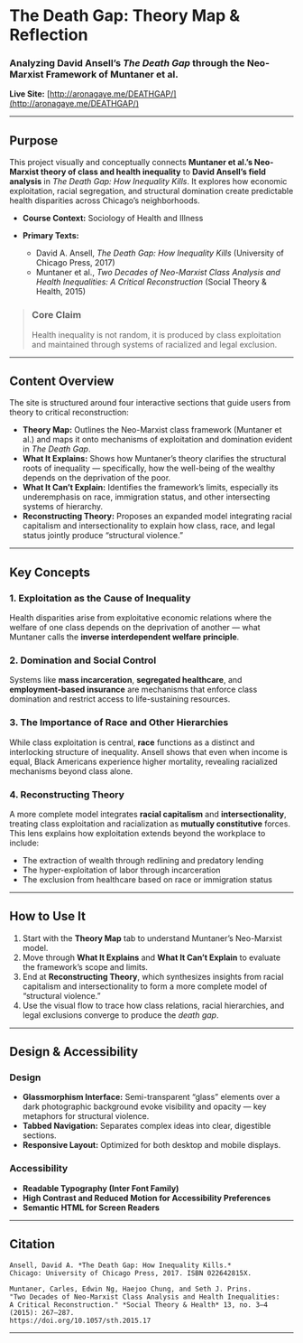 # The Death Gap: Theory Map & Reflection

### Analyzing David Ansell’s *The Death Gap* through the Neo-Marxist Framework of Muntaner et al.

**Live Site:** [http://aronagaye.me/DEATHGAP/](http://aronagaye.me/DEATHGAP/)

---

## Purpose

This project visually and conceptually connects **Muntaner et al.’s Neo-Marxist theory of class and health inequality** to **David Ansell’s field analysis** in *The Death Gap: How Inequality Kills*. It explores how economic exploitation, racial segregation, and structural domination create predictable health disparities across Chicago’s neighborhoods.

* **Course Context:** Sociology of Health and Illness
* **Primary Texts:**

  * David A. Ansell, *The Death Gap: How Inequality Kills* (University of Chicago Press, 2017)
  * Muntaner et al., *Two Decades of Neo-Marxist Class Analysis and Health Inequalities: A Critical Reconstruction* (Social Theory & Health, 2015)

> ### Core Claim
>
> Health inequality is not random, it is produced by class exploitation and maintained through systems of racialized and legal exclusion.

---

## Content Overview

The site is structured around four interactive sections that guide users from theory to critical reconstruction:

* **Theory Map:** Outlines the Neo-Marxist class framework (Muntaner et al.) and maps it onto mechanisms of exploitation and domination evident in *The Death Gap*.
* **What It Explains:** Shows how Muntaner’s theory clarifies the structural roots of inequality — specifically, how the well-being of the wealthy depends on the deprivation of the poor.
* **What It Can’t Explain:** Identifies the framework’s limits, especially its underemphasis on race, immigration status, and other intersecting systems of hierarchy.
* **Reconstructing Theory:** Proposes an expanded model integrating racial capitalism and intersectionality to explain how class, race, and legal status jointly produce “structural violence.”

---

## Key Concepts

### 1. Exploitation as the Cause of Inequality

Health disparities arise from exploitative economic relations where the welfare of one class depends on the deprivation of another — what Muntaner calls the **inverse interdependent welfare principle**.

### 2. Domination and Social Control

Systems like **mass incarceration**, **segregated healthcare**, and **employment-based insurance** are mechanisms that enforce class domination and restrict access to life-sustaining resources.

### 3. The Importance of Race and Other Hierarchies

While class exploitation is central, **race** functions as a distinct and interlocking structure of inequality. Ansell shows that even when income is equal, Black Americans experience higher mortality, revealing racialized mechanisms beyond class alone.

### 4. Reconstructing Theory

A more complete model integrates **racial capitalism** and **intersectionality**, treating class exploitation and racialization as **mutually constitutive** forces. This lens explains how exploitation extends beyond the workplace to include:

* The extraction of wealth through redlining and predatory lending
* The hyper-exploitation of labor through incarceration
* The exclusion from healthcare based on race or immigration status

---

## How to Use It

1. Start with the **Theory Map** tab to understand Muntaner’s Neo-Marxist model.
2. Move through **What It Explains** and **What It Can’t Explain** to evaluate the framework’s scope and limits.
3. End at **Reconstructing Theory**, which synthesizes insights from racial capitalism and intersectionality to form a more complete model of “structural violence.”
4. Use the visual flow to trace how class relations, racial hierarchies, and legal exclusions converge to produce the *death gap*.

---

## Design & Accessibility

### Design

* **Glassmorphism Interface:** Semi-transparent “glass” elements over a dark photographic background evoke visibility and opacity — key metaphors for structural violence.
* **Tabbed Navigation:** Separates complex ideas into clear, digestible sections.
* **Responsive Layout:** Optimized for both desktop and mobile displays.

### Accessibility

* **Readable Typography (Inter Font Family)**
* **High Contrast and Reduced Motion for Accessibility Preferences**
* **Semantic HTML for Screen Readers**

---

## Citation

```
Ansell, David A. *The Death Gap: How Inequality Kills.*  
Chicago: University of Chicago Press, 2017. ISBN 022642815X.

Muntaner, Carles, Edwin Ng, Haejoo Chung, and Seth J. Prins.  
"Two Decades of Neo-Marxist Class Analysis and Health Inequalities:  
A Critical Reconstruction." *Social Theory & Health* 13, no. 3–4 (2015): 267–287.  
https://doi.org/10.1057/sth.2015.17
```

---
